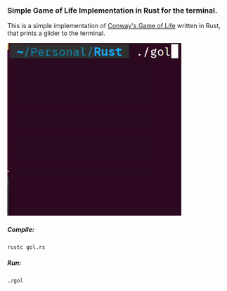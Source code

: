 ### Simple Game of Life Implementation in Rust for the terminal.

This is a simple implementation of [Conway's Game of Life](https://en.wikipedia.org/wiki/Conway%27s_Game_of_Life) written in Rust, that prints a glider to the terminal.

![glider gif](rust-gol.gif)

##### Compile:

```console
rustc gol.rs
```

##### Run:

```console
./gol
```
